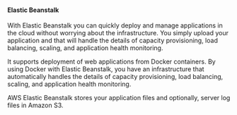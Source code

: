 #### Elastic Beanstalk

With Elastic Beanstalk you can quickly deploy and manage applications in the cloud without worrying about the infrastructure. You simply upload your application and that will handle the details of capacity provisioning, load balancing, scaling, and application health monitoring.

It supports deployment of web applications from Docker containers. By using Docker with Elastic Beanstalk, you have an infrastructure that automatically handles the details of capacity provisioning, load balancing, scaling, and application health monitoring.

AWS Elastic Beanstalk stores your application files and optionally, server log files in Amazon S3.